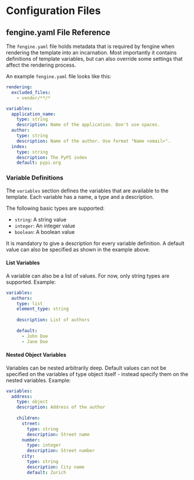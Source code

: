 # Configuration Files

## fengine.yaml File Reference

The `fengine.yaml` file holds metadata that is required by fengine when rendering the template into an incarnation. Most importantly it contains definitions of template variables, but can also override some settings that affect the rendering process.

An example `fengine.yaml` file looks like this:

```yaml
rendering:
  excluded_files:
    - vendor/**/*

variables:
  application_name:
    type: string
    description: Name of the application. Don't use spaces.
  author:
    type: string
    description: Name of the author. Use format "Name <email>".
  index:
    type: string
    description: The PyPI index
    default: pypi.org
```

### Variable Definitions

The `variables` section defines the variables that are available to the template. Each variable has a name, a type and a description.

The following basic types are supported:

* `string`: A string value
* `integer`: An integer value
* `boolean`: A boolean value

It is mandatory to give a description for every variable definition. A default value can also be specified as shown in the example above.

#### List Variables

A variable can also be a list of values. For now, only string types are supported. Example:

```yaml
variables:
  authors:
    type: list
    element_type: string
    
    description: List of authors
    
    default:
      - John Doe
      - Jane Doe
```

#### Nested Object Variables

Variables can be nested arbitrarily deep. Default values can not be specified on the variables of type object itself - instead specify them on the nested variables. Example:

```yaml
variables:
  address:
    type: object
    description: Address of the author
    
    children:
      street:
        type: string
        description: Street name
      number:
        type: integer
        description: Street number
      city:
        type: string
        description: City name
        default: Zurich
```
